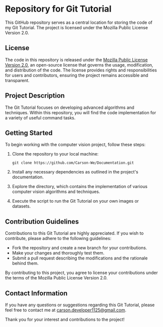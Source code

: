 # Repository for Git Tutorial

This GitHub repository serves as a central location for storing the code of my Git Tutorial. The project is licensed under the Mozilla Public License Version 2.0.

## License

The code in this repository is released under the [Mozilla Public License Version 2.0](https://www.mozilla.org/en-US/MPL/2.0/), an open-source license that governs the usage, modification, and distribution of the code. The license provides rights and responsibilities for users and contributors, ensuring the project remains accessible and transparent.

## Project Description

The Git Tutorial focuses on developing advanced algorithms and techniques. Within this repository, you will find the code implementation for a variety of useful command tasks.

## Getting Started

To begin working with the computer vision project, follow these steps:

1. Clone the repository to your local machine:

   `
   git clone https://github.com/Carson-We/Documentation.git
   `

2. Install any necessary dependencies as outlined in the project's documentation.

3. Explore the directory, which contains the implementation of various computer vision algorithms and techniques.

4. Execute the script to run the Git Tutorial on your own images or datasets.

## Contribution Guidelines

Contributions to this Git Tutorial are highly appreciated. If you wish to contribute, please adhere to the following guidelines:

- Fork the repository and create a new branch for your contributions.
- Make your changes and thoroughly test them.
- Submit a pull request describing the modifications and the rationale behind them.

By contributing to this project, you agree to license your contributions under the terms of the Mozilla Public License Version 2.0.

## Contact Information

If you have any questions or suggestions regarding this Git Tutorial, please feel free to contact me at [carson.developer1125@gmail.com](mailto:carson.developer1125@gmail.com).

Thank you for your interest and contributions to the project!
